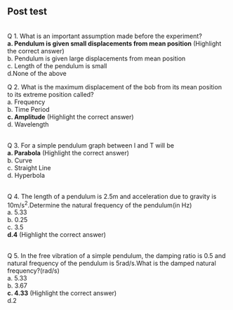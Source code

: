 ## Post test
<br>
Q 1. What is an important assumption made before the experiment? <br>
<b>a. Pendulum is given small displacements from mean position</b>  (Highlight the correct answer)<br>
b. Pendulum is given large displacements from mean position<br>
c. Length of the pendulum is small<br>
d.None of the above<br>


Q 2. What is the maximum displacement of the bob from its mean position to its extreme position called? <br>
a. Frequency<br>
b. Time Period<br>
<b>c. Amplitude</b>  (Highlight the correct answer)<br>
d. Wavelength<br><br>

Q 3. For a simple pendulum graph between l and T will be <br>
<b>a. Parabola</b>  (Highlight the correct answer)<br>
b. Curve<br>
c. Straight Line<br>
d.  Hyperbola<br><br>

Q 4. The length of a pendulum is 2.5m and acceleration due to gravity is 10m/s<sup>2</sup>.Determine the natural frequency of the pendulum(in Hz) <br>
a. 5.33<br>
b. 0.25<br>
c. 3.5<br>
<b>d.4</b>  (Highlight the correct answer)<br><br>

Q 5.  In the free vibration of a simple pendulum, the damping ratio is 0.5 and natural frequency of the pendulum is 5rad/s.What is the damped natural frequency?(rad/s) <br>
a. 5.33<br>
b. 3.67<br>
<b>c. 4.33</b>  (Highlight the correct answer)<br>
d.2<br><br>